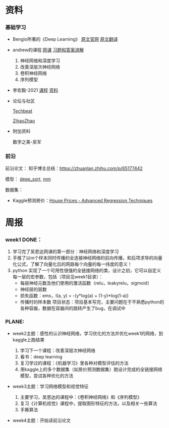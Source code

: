 # 资料
### 基础学习
+ Bengio所著的《Deep Learning》
[原文官网](https://www.deeplearningbook.org/)
[原文翻译](https://github.com/exacity/deeplearningbook-chinese)
		
+ andrew的课程 
[网课](https://mooc.study.163.com/university/deeplearning_ai#/c)
[习题和答案讲解](https://blog.csdn.net/weixin_36815313/article/details/105728919)
	1. 神经网络和深度学习
	2. 改善深层次神经网络
	3. 卷积神经网络
	4. 序列模型
	
	

+ 李宏毅-2021 
[课程](https://speech.ee.ntu.edu.tw/~hylee/ml/2021-spring.html)
[资料](https://app6ca5octe2206.pc.xiaoe-tech.com/detail/p_6049e1c6e4b05a6195befd56/6)
	

+ 论坛与社区

	[Techbeat](https://www.techbeat.net/)
	
	[ZihaoZhao](https://www.zhihu.com/column/c_1102212337087401984)

+ 附加资料

	数学之美-吴军


### 前沿
前沿论文：
	知乎博主总结：https://zhuanlan.zhihu.com/p/65177442

模型：
[deep_sort](https://github.com/ZQPei/deep_sort_pytorch), 
[mm](https://github.com/open-mmlab/mmtracking)

数据集：
+ Kaggle预测房价：[House Prices - Advanced Regression Techniques](https://www.kaggle.com/c/house-prices-advanced-regression-techniques)
    
    
    
    
    
    
    
# 周报
### week1 DONE：

1. 学习完了吴恩达网课的第一部分：神经网络和深度学习
2. 手推了以m个样本同时传播的全连接神经网络的前向传播，和后项求导的向量化公式，了解了向量化后的网路每个向量的每一纬度的意义！
3. python 实现了一个可用性很强的全链接网络的类，设计之初，它可以自定义每一层的宏参数，包括（项目见week1目录）：
    + 每层神经元数及他们使用的激活函数（relu，leakyrelu，sigmoid）
    + 神经层的层数
    + 损失函数：ems，l(a, y) = -(y*log(a) + (1-y)*log(1-a))
    + 传播时的样本数
    项目状态：项目基本写完，主要问题在于不熟悉python的各种容器，数据在容器间的跳转产生了bug，在调试中
    

### PLANE:
+ week2主题：感性的认识神经网络，学习优化的方法并优化week1的网络，到kaggle上跑结果
    1. 学习下一个课程：改善深层次神经网络
    2. 看书：deep learning
    3. 复习学过的课程：《机器学习》里各种对模型评估的方法
    4. 用kaggle上的多个数据集（如房价预测数据集）跑设计完成的全链接网络模型，尝试各种优化的方法
    
+ week3主题：学习网络模型和视觉特征
    1. 主要学习，吴恩达的课程中：《卷积神经网络》和《序列模型》
    2. 复习《计算机视觉》课程中，提取图形特征的方法，以及相关一些算法
    3. 手撕算法
    
+ week4主题：开始读前沿论文